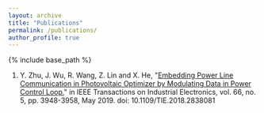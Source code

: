 ```yaml
---
layout: archive
title: "Publications"
permalink: /publications/
author_profile: true
---
```

{% include base_path %}


1.  Y. Zhu, J. Wu, R. Wang, Z. Lin and X. He, "[Embedding Power Line Communication in Photovoltaic Optimizer by Modulating Data in Power Control Loop](https://ieeexplore.ieee.org/document/8365138)," in IEEE Transactions on Industrial Electronics, vol. 66, no. 5, pp. 3948-3958, May 2019.
doi: 10.1109/TIE.2018.2838081
